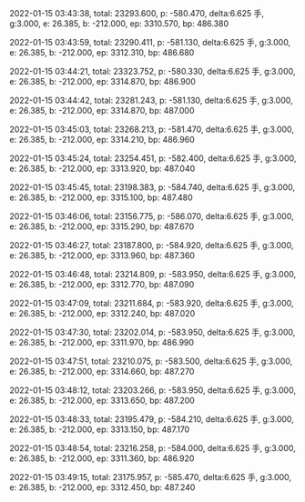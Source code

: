 2022-01-15 03:43:38, total: 23293.600, p: -580.470, delta:6.625 手, g:3.000, e: 26.385, b: -212.000, ep: 3310.570, bp: 486.380

2022-01-15 03:43:59, total: 23290.411, p: -581.130, delta:6.625 手, g:3.000, e: 26.385, b: -212.000, ep: 3312.310, bp: 486.680

2022-01-15 03:44:21, total: 23323.752, p: -580.330, delta:6.625 手, g:3.000, e: 26.385, b: -212.000, ep: 3314.870, bp: 486.900

2022-01-15 03:44:42, total: 23281.243, p: -581.130, delta:6.625 手, g:3.000, e: 26.385, b: -212.000, ep: 3314.870, bp: 487.000

2022-01-15 03:45:03, total: 23268.213, p: -581.470, delta:6.625 手, g:3.000, e: 26.385, b: -212.000, ep: 3314.210, bp: 486.960

2022-01-15 03:45:24, total: 23254.451, p: -582.400, delta:6.625 手, g:3.000, e: 26.385, b: -212.000, ep: 3313.920, bp: 487.040

2022-01-15 03:45:45, total: 23198.383, p: -584.740, delta:6.625 手, g:3.000, e: 26.385, b: -212.000, ep: 3315.100, bp: 487.480

2022-01-15 03:46:06, total: 23156.775, p: -586.070, delta:6.625 手, g:3.000, e: 26.385, b: -212.000, ep: 3315.290, bp: 487.670

2022-01-15 03:46:27, total: 23187.800, p: -584.920, delta:6.625 手, g:3.000, e: 26.385, b: -212.000, ep: 3313.960, bp: 487.360

2022-01-15 03:46:48, total: 23214.809, p: -583.950, delta:6.625 手, g:3.000, e: 26.385, b: -212.000, ep: 3312.770, bp: 487.090

2022-01-15 03:47:09, total: 23211.684, p: -583.920, delta:6.625 手, g:3.000, e: 26.385, b: -212.000, ep: 3312.240, bp: 487.020

2022-01-15 03:47:30, total: 23202.014, p: -583.950, delta:6.625 手, g:3.000, e: 26.385, b: -212.000, ep: 3311.970, bp: 486.990

2022-01-15 03:47:51, total: 23210.075, p: -583.500, delta:6.625 手, g:3.000, e: 26.385, b: -212.000, ep: 3314.660, bp: 487.270

2022-01-15 03:48:12, total: 23203.266, p: -583.950, delta:6.625 手, g:3.000, e: 26.385, b: -212.000, ep: 3313.650, bp: 487.200

2022-01-15 03:48:33, total: 23195.479, p: -584.210, delta:6.625 手, g:3.000, e: 26.385, b: -212.000, ep: 3313.150, bp: 487.170

2022-01-15 03:48:54, total: 23216.258, p: -584.000, delta:6.625 手, g:3.000, e: 26.385, b: -212.000, ep: 3311.360, bp: 486.920

2022-01-15 03:49:15, total: 23175.957, p: -585.470, delta:6.625 手, g:3.000, e: 26.385, b: -212.000, ep: 3312.450, bp: 487.240